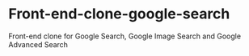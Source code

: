 # Front-end-clone-google-search
Front-end clone for Google Search, Google Image Search and Google Advanced Search
